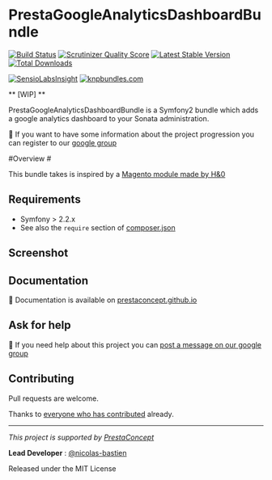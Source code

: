PrestaGoogleAnalyticsDashboardBundle
=============

[![Build Status](https://secure.travis-ci.org/prestaconcept/PrestaGoogleAnalyticsDashboardBundle.png?branch=master)](http://travis-ci.org/prestaconcept/PrestaGoogleAnalyticsDashboardBundle)
[![Scrutinizer Quality Score](https://scrutinizer-ci.com/g/prestaconcept/PrestaGoogleAnalyticsDashboardBundle/badges/quality-score.png?s=ef27b4f014c1e497ad22ca5044e9cf0dff564dfb)](https://scrutinizer-ci.com/g/prestaconcept/PrestaGoogleAnalyticsDashboardBundle/)
[![Latest Stable Version](https://poser.pugx.org/presta/google-analytics-dashboard-bundle/v/stable.png)](https://packagist.org/packages/presta/google-analytics-dashboard-bundle)
[![Total Downloads](https://poser.pugx.org/presta/google-analytics-dashboard-bundle/downloads.png)](https://packagist.org/packages/presta/google-analytics-dashboard-bundle)

[![SensioLabsInsight](https://insight.sensiolabs.com/projects/04d5235d-ff9a-4e20-a26b-0da4d4d9a0e4/big.png)](https://insight.sensiolabs.com/projects/04d5235d-ff9a-4e20-a26b-0da4d4d9a0e4)
[![knpbundles.com](http://knpbundles.com/prestaconcept/PrestaGoogleAnalyticsDashboardBundle/badge)](http://knpbundles.com/prestaconcept/PrestaGoogleAnalyticsDashboardBundle)


** [WIP] **


PrestaGoogleAnalyticsDashboardBundle is a Symfony2 bundle which adds a google analytics dashboard to your Sonata
administration.


:speech_balloon: If you want to have some information about the project progression you can register to our [google group][3]

#Overview #

This bundle takes is inspired by a [Magento module made by H&0][1]

## Requirements

* Symfony > 2.2.x
* See also the `require` section of [composer.json](composer.json)


## Screenshot ##


## Documentation ##

:book: Documentation is available on [prestaconcept.github.io][4]

## Ask for help ##

:speech_balloon: If you need help about this project you can [post a message on our google group][3]

## Contributing

Pull requests are welcome.


Thanks to
[everyone who has contributed](https://github.com/prestaconcept/PrestaGoogleAnalyticsDashboardBundle/graphs/contributors) already.

---

*This project is supported by [PrestaConcept](http://www.prestaconcept.net)*

**Lead Developer** : [@nicolas-bastien](https://github.com/nicolas-bastien)

Released under the MIT License

[1]: http://www.h-o.nl/blog/free_magento_module_google_analytics_dashboard
[3]: https://groups.google.com/forum/?hl=fr&fromgroups#!forum/prestacms-devs
[4]: http://prestaconcept.github.io/presta-google-analytics-dashboard/
